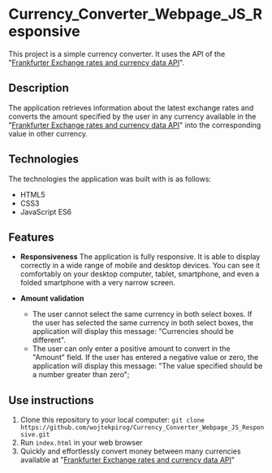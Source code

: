# Currency_Converter_Webpage_JS_Responsive
This project is a simple currency converter. It uses the API of the "[Frankfurter Exchange rates and currency data API](https://www.frankfurter.app/docs/)".

## Description
The application retrieves information about the latest exchange rates and converts the amount specified by the user in any currency available in the "[Frankfurter Exchange rates and currency data API](https://www.frankfurter.app/docs/)" into the corresponding value in other currency.

## Technologies
The technologies the application was built with is as follows:
- HTML5
- CSS3
- JavaScript ES6

## Features
- **Responsiveness**
  The application is fully responsive. It is able to display correctly in a wide range of mobile and desktop devices. You can see it comfortably on your desktop computer, tablet, smartphone, and even a folded smartphone with a very narrow screen.

- **Amount validation**
  - The user cannot select the same currency in both select boxes. If the user has selected the same currency in both select boxes, the application will display this message: "Currencies should be different".
  - The user can only enter a positive amount to convert in the "Amount" field. If the user has entered a negative value or zero, the application will display this message: "The value specified should be a number greater than zero";

## Use instructions
1. Clone this repository to your local computer: `git clone https://github.com/wojtekpirog/Currency_Converter_Webpage_JS_Responsive.git`
2. Run `index.html` in your web browser
3. Quickly and effortlessly convert money between many currencies available at "[Frankfurter Exchange rates and currency data API](https://www.frankfurter.app/docs/)" 
